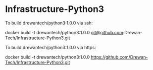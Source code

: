 # Infrastructure-Python3
To build drewantech/python3:1.0.0 via ssh:

docker build -t drewantech/python3:1.0.0 git@github.com:Drewan-Tech/Infrastructure-Python3.git

To build drewantech/python3:1.0.0 via https:

docker build -t drewantech/python3:1.0.0 https://github.com/Drewan-Tech/Infrastructure-Python3.git
